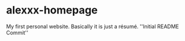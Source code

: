 # alexxx-homepage
My first personal website. Basically it is just a résumé.
''Initial README Commit''